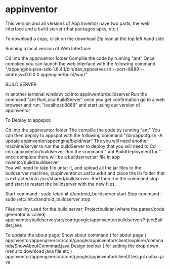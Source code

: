 appinventor
===========

This version and all versions of App Inventor have two parts, the web interface and a build server (that packages apks, etc.)

To download a copy, click on the download Zip icon at the top left hand side

Running a local version of Web Interface:

Cd into the appinventor folder
Complile the code by running "ant"
Once complied you can launch the web interface with the following command 
"<your appengine SDK folder>/appengine-java-sdk-1.6.4.1/bin/dev_appserver.sh --port=8888 --address=0.0.0.0 appengine/build/war/"

BUILD SERVER

In another terminal window:
cd into appinventor/buildserver
Run the command "ant RunLocalBuildServer"
once you get confirmation go to a web browser and run,
"localhost:8888" and start using our version of appinventor

To Deploy to appspot: 

Cd into the appinventor folder
The complile the code by running "ant"
You can then deploy to appspot with the following command "<your-appengine-SDK-folder>/bin/appcfg.sh -A <your-application-id> update appinventor/appengine/build/war"
The you will need another machine/server to run the buildServer
to deploy that you will need to Cd into appinventor/buildserver 
Run the command " ant BuildDeploymentTar " once complete there will be a buildserver.tar file in app inventor/build/buildserver  
You will need to take file untar it, and upload all the jar files to the buildserver machine,  (appinventor.cs.usfca.edu) and place the lib folder that is extracted into /usr/shared/buildserver.  And then run the command stop and start to restart the buildserver with the new files.

Start command : sudo /etc/init.d/android_buildserver start 
Stop command :  sudo /etc/init.d/android_buildserver stop 

Files mailny used for the build server:
Projectbuilder (where the parser/code generator is called) appinventor/buildserver/src/com/google/appinventor/buildserver/PrjectBuilder.java

To update the about page:
Show about command ( for about page ) appinventor/appengine/src/com/google/appinventor/client/explorer/commands/ShowAboutCommnad.java
Design toolbar ( for adding the drop down menu to download java file etc ) appinventor/appengine/src/com/google/appinventor/client/DesignToolbar.java
